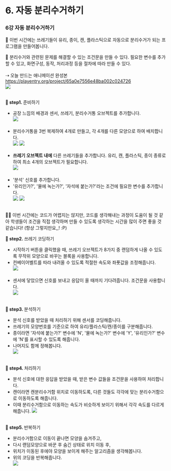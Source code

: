 # 6. 자동 분리수거하기
<h3>6강 자동 분리수거하기</h3>

🙂 이번 시간에는 쓰레기들이 유리, 종이, 캔, 플라스틱으로 자동으로 분리수거가 되는 프로그램을 만들어봅니다. <br>


🚩 분리수거와 관련된 문제를 해결할 수 있는 조건문을 만들 수 있다. 필요한 변수를 추가할 수 있고, 화면구성, 동작, 처리과정 등을 절차에 따라 만들 수 있다. <br><br>
⇢ 오늘 만드는 애니메이션 완성본<br>
<a href="https://playentry.org/project/65a0e7556e48ba002c024726"> https://playentry.org/project/65a0e7556e48ba002c024726 <br> 
![](img/06_자동분리수거/6_1.png) <br><br>

<b>🧩 step1. </b> 준비하기 <br>
- 공장 느낌의 배경과 센서, 쓰레기, 분리수거통 오브젝트를 추가합니다.<br>
![](img/06_자동분리수거/6_2.png)<br><br>
- 분리수거통을 3번 복제하여 4개로 만들고, 각 4개를 다른 모양으로 하여 배치합니다. <br>
![](img/06_자동분리수거/6_3.png) ![](img/06_자동분리수거/6_4.png) <br><br>
- <b>쓰레기 오브젝트 내에</b> 다른 쓰레기들을 추가합니다. 유리, 캔, 플라스틱, 종이 종류로 하여 최소 4개의 오브젝트가 필요합니다. <br>
![](img/06_자동분리수거/6_5.png)<br><br>
- '분석' 신호를 추가합니다.
- '유리인가?', '물에 녹는가?', '자석에 붙는가?'라는 조건에 필요한 변수를 추가합니다.<br>
![](img/06_자동분리수거/6_6.png) ![](img/06_자동분리수거/6_7.png)<br><br>

👼🏻 이번 시간에는 코드가 어렵지는 않지만, 코드를 생각해내는 과정이 도움이 될 것 같아 학생들이 조건을 직접 생각하며 만들 수 있도록 생각하는 시간을 많이 주면 좋을 것 같습니다! (항상 그렇지만요,,! :P)

<b>🧩 step2. </b> 쓰레기 코딩하기 <br>
- 시작하기 버튼을 클릭했을 때, 쓰레기 오브젝트가 8가지 중 랜덤하게 나올 수 있도록 무작위 모양으로 바꾸는 블록을 사용합니다.
- 컨베이어벨트를 따라 내려올 수 있도록 적절한 속도와 좌푯값을 조정해줍니다.<br>
![](img/06_자동분리수거/6_8.png)<br><br>
- 센서에 닿았으면 신호를 보내고 응답이 올 때까지 기다려줍니다. 조건문을 사용합니다. <br>
![](img/06_자동분리수거/6_9.png)<br><br>

<b>🧩 step3. </b> 분석하기 <br>
- 분석 신호를 받았을 때 처리하기 위해 센서를 코딩해줍니다.
- 쓰레기의 모양번호를 기준으로 하여 유리/플라스틱/캔/종이를 구분해줍니다.
- 종이라면 '자석에 붙는가?' 변수에 'N', '물에 녹는가?' 변수에 'Y', '유리인가?' 변수에 'N'를 표시할 수 있도록 해줍니다.
- 나머지도 함께 정해봅니다.<br>
![](img/06_자동분리수거/6_10.png)<br><br>

<b>🧩 step4. </b> 처리하기 <br>
- 분석 신호에 대한 응답을 받았을 때, 받은 변수 값들을 조건문을 사용하여 처리합니다.
- 캔이라면 캔분리수거함 위치로 이동하도록, 다른 것들도 각각에 맞는 분리수거함으로 이동하도록 해줍니다.<br>
- 이때 분리수거함으로 이동하는 속도가 비슷하게 보이기 위해서 각각 속도를 다르게 해줍니다.
![](img/06_자동분리수거/6_11.png)<br><br>

<b>🧩 step5. </b> 반복하기 <br>
- 분리수거함으로 이동이 끝나면 모양을 숨겨주고, 
- 다시 랜덤모양으로 바꾼 후 숨긴 상태로 위치 이동 후, 
- 위치가 이동된 후에야 모양을 보이게 해주는 알고리즘을 생각해봅니다.
- 위의 코딩을 반복해줍니다. <br>
![](img/06_자동분리수거/6_12.png)<br><br>